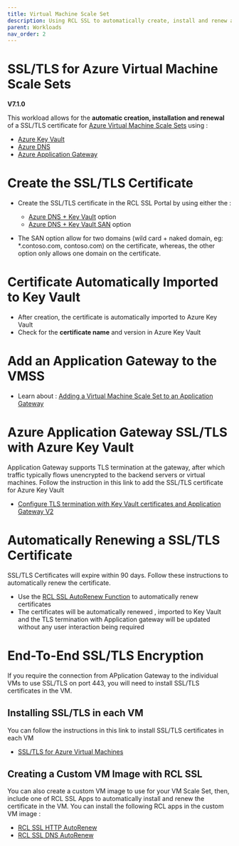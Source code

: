 ```yaml
---
title: Virtual Machine Scale Set
description: Using RCL SSL to automatically create, install and renew a SSL/TLS certificates in an Azure Virtual Machine Scale Set
parent: Workloads
nav_order: 2
---
```


# SSL/TLS for Azure Virtual Machine Scale Sets

**V7.1.0**

This workload allows for the **automatic creation, installation and renewal** of a SSL/TLS certificate for [Azure Virtual Machine Scale Sets](https://learn.microsoft.com/en-us/azure/virtual-machine-scale-sets/overview) using :

- [Azure Key Vault](https://docs.microsoft.com/en-us/azure/key-vault/certificates/about-certificates) 
- [Azure DNS](https://docs.microsoft.com/en-us/azure/dns/) 
- [Azure Application Gateway](https://docs.microsoft.com/en-us/azure/application-gateway/overview)

# Create the SSL/TLS Certificate

- Create the SSL/TLS certificate in the RCL SSL Portal by using either the :
    - [Azure DNS + Key Vault](../portal/azure-keyvault.md) option
    - [Azure DNS + Key Vault SAN](../portal/azure-keyvault-san.md) option

- The SAN option allow for two domains (wild card + naked domain, eg: *.contoso.com, contoso.com) on the certificate, whereas, the other option only allows one domain on the certificate.

# Certificate Automatically Imported to Key Vault

- After creation, the certificate is automatically imported to Azure Key Vault
- Check for the **certificate name** and version in Azure Key Vault

# Add an Application Gateway to the VMSS

- Learn about : [Adding a Virtual Machine Scale Set to an Application Gateway](https://learn.microsoft.com/en-us/azure/virtual-machine-scale-sets/virtual-machine-scale-sets-networking?tabs=portal1#add-a-virtual-machine-scale-set-to-an-application-gateway)

# Azure Application Gateway SSL/TLS with Azure Key Vault

Application Gateway supports TLS termination at the gateway, after which traffic typically flows unencrypted to the backend servers or virtual machines. Follow the instruction in this link to add the SSL/TLS certificate for Azure Key Vault

- [Configure TLS termination with Key Vault certificates and Application Gateway V2](https://docs.microsoft.com/en-us/azure/application-gateway/configure-key-vault-portal)

# Automatically Renewing a SSL/TLS Certificate

SSL/TLS Certificates will expire within 90 days. Follow these instructions to automatically renew the certificate.

- Use the [RCL SSL AutoRenew Function](../autorenew/introduction.md) to automatically renew certificates
- The certificates will be automatically renewed , imported to Key Vault and the TLS termination with Application gateway will be updated without any user interaction being required

# End-To-End SSL/TLS Encryption

If you require the connection from APplication Gateway to the individual VMs to use SSL/TLS on port 443, you will need to install SSL/TLS certificates in the VM. 

## Installing SSL/TLS in each VM

You can follow the instructions in this link to install SSL/TLS certificates in each VM

- [SSL/TLS for Azure Virtual Machines](./vm.md)

## Creating a Custom VM Image with RCL SSL

You can also create a custom VM image to use for your VM Scale Set, then, include one of RCL SSL Apps to automatically install and renew the certificate in the VM. You can install the following RCL apps in the custom VM image :

- [RCL SSL HTTP AutoRenew](../httpautorenew/)
- [RCL SSL DNS AutoRenew](../dnsautorenew/)


